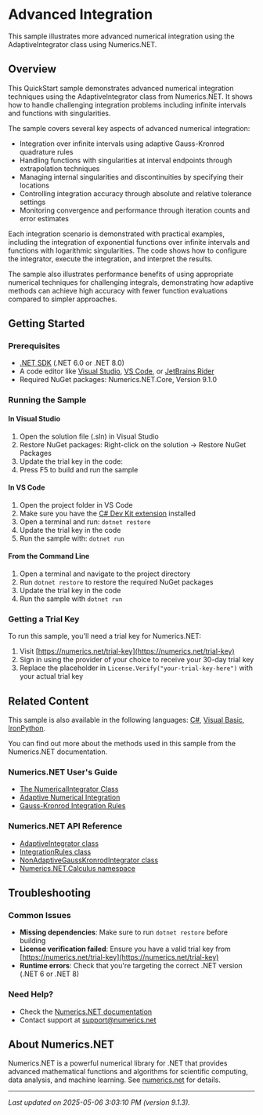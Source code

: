 # Advanced Integration

This sample illustrates more advanced numerical integration using the AdaptiveIntegrator class using Numerics.NET.

## Overview

This QuickStart sample demonstrates advanced numerical integration techniques using the AdaptiveIntegrator class 
from Numerics.NET. It shows how to handle challenging integration problems including infinite 
intervals and functions with singularities.

The sample covers several key aspects of advanced numerical integration:

- Integration over infinite intervals using adaptive Gauss-Kronrod quadrature rules
- Handling functions with singularities at interval endpoints through extrapolation techniques
- Managing internal singularities and discontinuities by specifying their locations
- Controlling integration accuracy through absolute and relative tolerance settings
- Monitoring convergence and performance through iteration counts and error estimates

Each integration scenario is demonstrated with practical examples, including the integration of 
exponential functions over infinite intervals and functions with logarithmic singularities. The code 
shows how to configure the integrator, execute the integration, and interpret the results.

The sample also illustrates performance benefits of using appropriate numerical techniques for 
challenging integrals, demonstrating how adaptive methods can achieve high accuracy with fewer 
function evaluations compared to simpler approaches.


## Getting Started

### Prerequisites

- [.NET SDK](https://dotnet.microsoft.com/download) (.NET 6.0 or .NET 8.0)
- A code editor like [Visual Studio](https://visualstudio.microsoft.com/), [VS Code](https://code.visualstudio.com/), or [JetBrains Rider](https://www.jetbrains.com/rider/)
- Required NuGet packages: Numerics.NET.Core, Version 9.1.0

### Running the Sample

#### In Visual Studio
1. Open the solution file (.sln) in Visual Studio
2. Restore NuGet packages: Right-click on the solution → Restore NuGet Packages
3. Update the trial key in the code:
4. Press F5 to build and run the sample

#### In VS Code

1. Open the project folder in VS Code
2. Make sure you have the [C# Dev Kit extension](https://marketplace.visualstudio.com/items?itemName=ms-dotnettools.csdevkit) installed
3. Open a terminal and run: `dotnet restore`
4. Update the trial key in the code 
5. Run the sample with: `dotnet run`

#### From the Command Line

1. Open a terminal and navigate to the project directory
2. Run `dotnet restore` to restore the required NuGet packages
3. Update the trial key in the code
4. Run the sample with `dotnet run`

### Getting a Trial Key

To run this sample, you'll need a trial key for Numerics.NET:

1. Visit [https://numerics.net/trial-key](https://numerics.net/trial-key)
2. Sign in using the provider of your choice to receive your 30-day trial key
3. Replace the placeholder in `License.Verify("your-trial-key-here")` with your actual trial key

## Related Content

This sample is also available in the following languages: 
[C#](https://github.com/NumericsDotNet/quickstart-csharp/tree/net462/mathematics/calculus/advanced-integration), [Visual Basic](https://github.com/NumericsDotNet/quickstart-visualbasic/tree/net462/mathematics/calculus/advanced-integration), [IronPython](https://github.com/NumericsDotNet/quickstart-ironpython/tree/net462/mathematics/calculus/advanced-integration).

You can find out more about the methods used in this sample from the Numerics.NET documentation.

### Numerics.NET User's Guide

- [The NumericalIntegrator Class](https://numerics.net/documentation/latest/mathematics/calculus/numerical-integration/numericalintegrator-class)
- [Adaptive Numerical Integration](https://numerics.net/documentation/latest/mathematics/calculus/numerical-integration/adaptive-numerical-integration)
- [Gauss-Kronrod Integration Rules](https://numerics.net/documentation/latest/mathematics/calculus/numerical-integration/gauss-kronrod-integration-rules)

### Numerics.NET API Reference

- [AdaptiveIntegrator class](https://numerics.net/documentation/latest/reference/numerics.net.calculus.adaptiveintegrator)
- [IntegrationRules class](https://numerics.net/documentation/latest/reference/numerics.net.calculus.integrationrules)
- [NonAdaptiveGaussKronrodIntegrator class](https://numerics.net/documentation/latest/reference/numerics.net.calculus.nonadaptivegausskronrodintegrator)
- [Numerics.NET.Calculus namespace](https://numerics.net/documentation/latest/reference/numerics.net.calculus)


## Troubleshooting

### Common Issues

- **Missing dependencies**: Make sure to run `dotnet restore` before building
- **License verification failed**: Ensure you have a valid trial key from [https://numerics.net/trial-key](https://numerics.net/trial-key)
- **Runtime errors**: Check that you're targeting the correct .NET version (.NET 6 or .NET 8)

### Need Help?

- Check the [Numerics.NET documentation](https://numerics.net/documentation/)
- Contact support at [support@numerics.net](mailto:support@numerics.net?subject=AdvancedIntegration%20QuickStart%20Sample%20%28F%23%29)

## About Numerics.NET

Numerics.NET is a powerful numerical library for .NET that provides advanced mathematical 
functions and algorithms for scientific computing, data analysis, and machine learning.
See [numerics.net](https://numerics.net) for details.

---

_Last updated on 2025-05-06 3:03:10 PM (version 9.1.3)._
